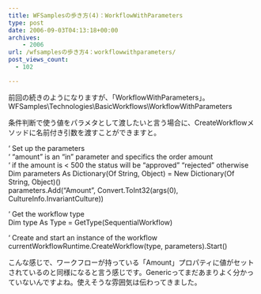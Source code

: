 ```yaml
---
title: WFSamplesの歩き方(4)：WorkflowWithParameters
type: post
date: 2006-09-03T04:13:18+00:00
archives:
    - 2006
url: /wfsamplesの歩き方4：workflowwithparameters/
post_views_count:
  - 102

---
```

前回の続きのようになりますが、「WorkflowWithParameters」。  
WFSamples\Technologies\BasicWorkflows\WorkflowWithParameters

条件判断で使う値をパラメタとして渡したいと言う場合に、CreateWorkflowメソッドに名前付き引数を渡すことができますと。

&#8216; Set up the parameters  
&#8216; &#8220;amount&#8221; is an &#8220;in&#8221; parameter and specifics the order amount  
&#8216; if the amount is < 500 the status will be &#8220;approved&#8221; &#8220;rejected&#8221; otherwise  
Dim parameters As Dictionary(Of String, Object) = New Dictionary(Of String, Object)()  
parameters.Add(&#8220;Amount&#8221;, Convert.ToInt32(args(0), CultureInfo.InvariantCulture)) 

&#8216; Get the workflow type  
Dim type As Type = GetType(SequentialWorkflow) 

&#8216; Create and start an instance of the workflow  
currentWorkflowRuntime.CreateWorkflow(type, parameters).Start() 

こんな感じで、ワークフローが持っている「Amount」プロパティに値がセットされているのと同様になると言う感じです。Genericってまだあまりよく分かっていないんですよね。使えそうな雰囲気は伝わってきました。